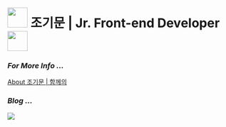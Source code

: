 # <span><img src="https://user-images.githubusercontent.com/35549653/89557319-91e4e500-d84d-11ea-9566-47a14f57b06c.gif" height="45"><span> 조기문 | Jr. Front-end Developer <span><img src="https://user-images.githubusercontent.com/35549653/89557319-91e4e500-d84d-11ea-9566-47a14f57b06c.gif" height="45"><span>

### *For More Info ...*
<a href='https://g1moon.notion.site/Jr-Front-end-Developer-73b68244ab97409baef9134fba4138bd'>About 조기문 | 함께의 </a>
### *Blog ...*
  <a href="https://g1moon.notion.site/Vanilla-Gimoon-Blog-3ffe8d48931a42969369f77da919fa05" target="_blank">
    <img src="https://img.shields.io/badge/Blog-000000?style=flat-square&logo=Notion&logoColor=white&color=grey"/>
  </a>


  
  
